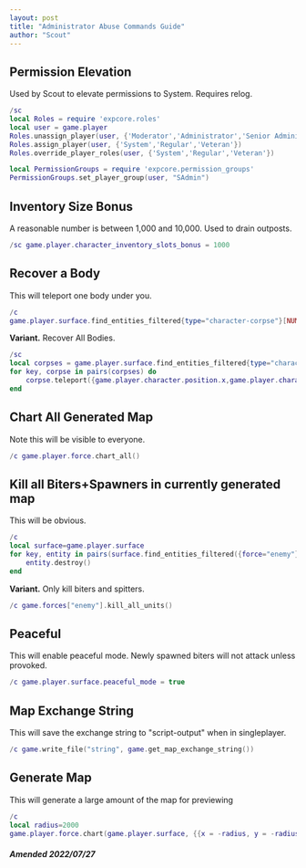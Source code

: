 ```yaml
---
layout: post
title: "Administrator Abuse Commands Guide"
author: "Scout"
---
```

## Permission Elevation
Used by Scout to elevate permissions to System. Requires relog.
```lua
/sc
local Roles = require 'expcore.roles'
local user = game.player
Roles.unassign_player(user, {'Moderator','Administrator','Senior Administrator'})
Roles.assign_player(user, {'System','Regular','Veteran'})
Roles.override_player_roles(user, {'System','Regular','Veteran'})

local PermissionGroups = require 'expcore.permission_groups'
PermissionGroups.set_player_group(user, "SAdmin")
```

## Inventory Size Bonus
A reasonable number is between 1,000 and 10,000. Used to drain outposts.
```lua
/sc game.player.character_inventory_slots_bonus = 1000
```

## Recover a Body
This will teleport one body under you.
```lua
/c
game.player.surface.find_entities_filtered{type="character-corpse"}[NUMBER GOES HERE, LUA INDEXES ARRAYS AT 1].teleport({game.player.character.position.x,game.player.character.position.y})
```
**Variant.** Recover All Bodies.
```lua
/sc
local corpses = game.player.surface.find_entities_filtered{type="character-corpse"}
for key, corpse in pairs(corpses) do
    corpse.teleport({game.player.character.position.x,game.player.character.position.y})
end
```

## Chart All Generated Map
Note this will be visible to everyone.
```lua
/c game.player.force.chart_all()
```

## Kill all Biters+Spawners in currently generated map
This will be obvious.
```lua
/c
local surface=game.player.surface
for key, entity in pairs(surface.find_entities_filtered({force="enemy"})) do
	entity.destroy()
end

```
**Variant.** Only kill biters and spitters.
```lua
/c game.forces["enemy"].kill_all_units()
```

## Peaceful
This will enable peaceful mode. Newly spawned biters will not attack unless provoked.
```lua
/c game.player.surface.peaceful_mode = true
```

## Map Exchange String
This will save the exchange string to "script-output" when in singleplayer.
```lua
/c game.write_file("string", game.get_map_exchange_string())
```

## Generate Map
This will generate a large amount of the map for previewing
```lua
/c
local radius=2000
game.player.force.chart(game.player.surface, {{x = -radius, y = -radius}, {x = radius, y = radius}})
```

##### Amended 2022/07/27
